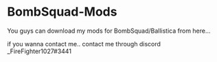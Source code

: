 # BombSquad-Mods
You guys can download my mods for BombSquad/Ballistica from here...

if you wanna contact me.. contact me through discord _FireFighter1027#3441
